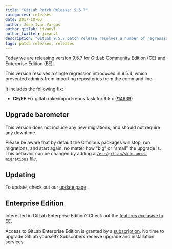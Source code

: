 ```yaml
---
title: "GitLab Patch Release: 9.5.7"
categories: releases
date: 2017-10-03
author: Jose Ivan Vargas
author_gitlab: jivanvl
author_twitter: jivanvl
description: "GitLab 9.5.7 patch release resolves a number of regressions and bugs in 9.5.6"
tags: patch releases, releases
---
```


Today we are releasing version 9.5.7 for GitLab Community Edition (CE) and Enterprise Edition (EE).

This version resolves a single regression introduced in 9.5.4, which prevented admins from importing repositories from the command line.

<!-- more -->

It includes the following fix:

- **CE/EE** Fix gitlab rake:import:repos task for 9.5.x ([!14639])

[!14639]: https://gitlab.com/gitlab-org/gitlab-ce/merge_requests/14639

## Upgrade barometer

This version does not include any new migrations, and should not require any
downtime.

Please be aware that by default the Omnibus packages will stop, run migrations,
and start again, no matter how “big” or “small” the upgrade is. This behavior
can be changed by adding a [`/etc/gitlab/skip-auto-migrations`
file](http://doc.gitlab.com/omnibus/update/README.html).

## Updating

To update, check out our [update page](/update/).

## Enterprise Edition

Interested in GitLab Enterprise Edition? Check out the [features exclusive to
EE](/pricing/).

Access to GitLab Enterprise Edition is granted by a [subscription](/stages-devops-lifecycle/).
No time to upgrade GitLab yourself? Subscribers receive upgrade and installation
services.
